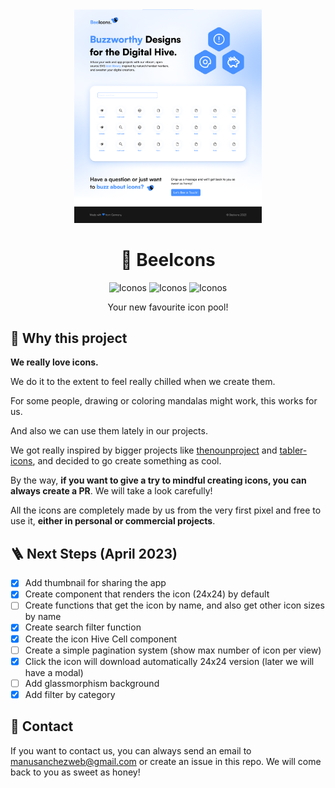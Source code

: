 <div align="center">

<img src="./public/screen.png" width="300" alt="Bee Icons Design V1.0.0" />

# 💙 BeeIcons

<img src="https://img.shields.io/github/contributors/manuelsanchezweb/bee-icons" alt="Iconos">
<img src="https://img.shields.io/github/issues-raw/manuelsanchezweb/bee-icons" alt="Iconos">
<img src="https://img.shields.io/badge/22-icons%20available-blue" alt="Iconos">

Your new favourite icon pool!

</div>

## 🍯 Why this project

**We really love icons.**

We do it to the extent to feel really chilled when we create them.

For some people, drawing or coloring mandalas might work, this works for us.

And also we can use them lately in our projects.

We got really inspired by bigger projects like [thenounproject](https://thenounproject.com/) and [tabler-icons](https://tabler-icons.io/), and decided to go create something as cool.

By the way, **if you want to give a try to mindful creating icons, you can always create a PR**. We will take a look carefully!

All the icons are completely made by us from the very first pixel and free to use it, **either in personal or commercial projects**.

## 🪜 Next Steps (April 2023)

- [x] Add thumbnail for sharing the app
- [x] Create component that renders the icon (24x24) by default
- [ ] Create functions that get the icon by name, and also get other icon sizes by name
- [x] Create search filter function
- [x] Create the icon Hive Cell component
- [ ] Create a simple pagination system (show max number of icon per view)
- [x] Click the icon will download automatically 24x24 version (later we will have a modal)
- [ ] Add glassmorphism background
- [x] Add filter by category

## 📧 Contact

If you want to contact us, you can always send an email to [manusanchezweb@gmail.com](mailto:manusanchezweb@gmail.com) or create an issue in this repo. We will come back to you as sweet as honey!
